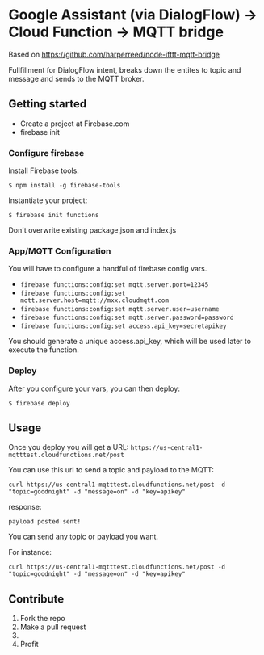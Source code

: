 # Google Assistant (via DialogFlow) -> Cloud Function -> MQTT bridge

Based on https://github.com/harperreed/node-ifttt-mqtt-bridge

Fullfillment for DialogFlow intent, breaks down the entites to topic and message and sends to the MQTT broker. 

## Getting started

* Create a project at Firebase.com
* firebase init

### Configure firebase

Install Firebase tools:

`$ npm install -g firebase-tools`

Instantiate your project: 

`$ firebase init functions`

Don't overwrite existing package.json and index.js

### App/MQTT Configuration

You will have to configure a handful of firebase config vars. 

* `firebase functions:config:set mqtt.server.port=12345`
* `firebase functions:config:set mqtt.server.host=mqtt://mxx.cloudmqtt.com`
* `firebase functions:config:set mqtt.server.user=username`
* `firebase functions:config:set mqtt.server.password=password`
* `firebase functions:config:set access.api_key=secretapikey`

You should generate a unique access.api_key, which will be used later to execute the function.

### Deploy

After you configure your vars, you can then deploy:

`$ firebase deploy`

## Usage

Once you deploy you will get a URL: `https://us-central1-mqtttest.cloudfunctions.net/post`

You can use this url to send a topic and payload to the MQTT:

`curl https://us-central1-mqtttest.cloudfunctions.net/post -d "topic=goodnight" -d "message=on" -d "key=apikey"`

response: 

`payload posted sent!`

You can send any topic or payload you want. 

For instance: 

`curl https://us-central1-mqtttest.cloudfunctions.net/post -d "topic=goodnight" -d "message=on" -d "key=apikey"`

## Contribute

1. Fork the repo
2. Make a pull request
3.     
4. Profit 
